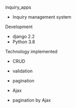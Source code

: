 inquiry_apps
- Inquiry management system


Development
- django 2.2
- Python 3.8


Technology implemented
- CRUD
- validation

- pagination
- Ajax
- pagination by Ajax